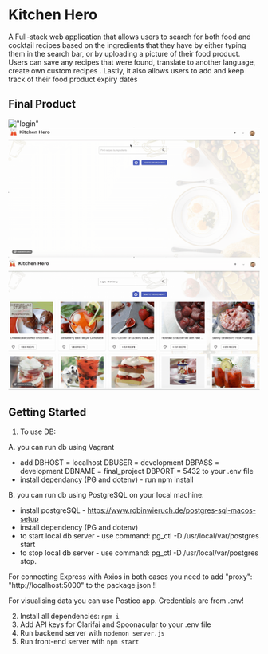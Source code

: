 # Kitchen Hero

A Full-stack web application that allows users to search for both food and cocktail recipes based on the ingredients that they have by either typing them in the search bar, or by uploading a picture of their food product. Users can save any recipes that were found, translate to another language, create own custom recipes . Lastly, it also allows users to add and keep track of their food product expiry dates

## Final Product

!["login"](images/login.gif)
!["image recognition feauture"](images/imagerecognition.gif)
!["recepi details"](images/recepiDetails.gif)

## Getting Started

1. To use DB:

A. you can run db using Vagrant

- add
  DBHOST = localhost
  DBUSER = development
  DBPASS = development
  DBNAME = final_project
  DBPORT = 5432
  to your .env file
- install dependancy (PG and dotenv) - run npm install

B. you can run db using PostgreSQL on your local machine:

- install postgreSQL - https://www.robinwieruch.de/postgres-sql-macos-setup
- install dependency (PG and dotenv)
- to start local db server - use command:
  pg_ctl -D /usr/local/var/postgres start
- to stop local db server - use command:
  pg_ctl -D /usr/local/var/postgres stop.

For connecting Express with Axios in both cases you need to add
"proxy": "http://localhost:5000"
to the package.json !!

For visualising data you can use Postico app. Credentials are from .env!

2. Install all dependencies: `npm i`
3. Add API keys for Clarifai and Spoonacular to your .env file
4. Run backend server with `nodemon server.js`
5. Run front-end server with `npm start`
